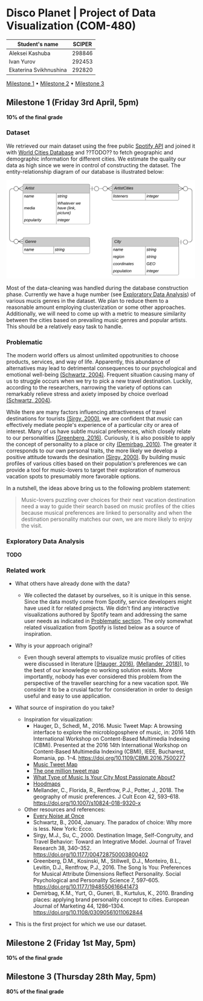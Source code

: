 # Disco Planet | Project of Data Visualization (COM-480)

| Student's name | SCIPER |
| -------------- | ------ |
| Aleksei Kashuba| 298846 |
| Ivan Yurov | 292453 |
| Ekaterina Svikhnushina | 292820 |

[Milestone 1](#milestone-1-friday-3rd-april-5pm) • [Milestone 2](#milestone-2-friday-1st-may-5pm) • [Milestone 3](#milestone-3-thursday-28th-may-5pm)

## Milestone 1 (Friday 3rd April, 5pm)
**10% of the final grade**

### Dataset
We retrieved our main dataset using the free public [Spotify API](https://developer.spotify.com/documentation/web-api/) and joined it with
[World Cities Database](https://simplemaps.com/data/world-cities) and ??TODO?? to
fetch geographic and demographic information for different cities.
We estimate the quality our data as high since we were in control of constructing
the dataset. The entity-relationship diagram of our database is illustrated below:

<img src="images/er_diagram.png" alt="ER Diagram" width="500"/>

Most of the data-cleaning was handled during the database construction phase.
Currently we have a huge number (see [Exploratory Data Analysis](#exploratory-data-analysis))
of various mucis genres in the dataset. We plan to reduce them to a reasonable
amount employing clusterization or some other approaches. Additionally, we
will need to come up with a metric to measure similarity between the cities
based on prevailing music genres and popular artists. This should be a relatively
easy task to handle.


### Problematic

The modern world offers us almost unlimited oppotrunities to choose products,
services, and way of life. Apparently, this abundance of alternatives may lead to
detrimental consequences to our psychological and emotional well-being [(Schwartz, 2004)](#Schwartz-2004). Frequent situation causing many of us to struggle occurs
when we try to pick a new travel destination. Luckily, according to the researchers,
narrowing the variety of options can remarkably relieve stress and axiety
imposed by choice overload [(Schwartz, 2004)](#Schwartz-2004).

While there are many factors influencing attractiveness of travel destinations for
tourists [(Sirgy, 2000)](#Sirgy-2000), we are confident that _music_ can effectively
mediate people's experience of a particular city or area of interest. Many of us have
subtle musical preferences, which closely relate to our personalities [(Greenberg, 2016)](#Greenberg-2016). Curiously, it is also possible to apply the concept of
personality to a place or city [(Demirbag, 2010)](#Demirbag-2010). The greater it
corresponds to our own personal traits, the more likely we develop a positive attitude
towards the desination [(Sirgy, 2000)](#Sirgy-2000). By building music profiles of
various cities based on their population's preferences we can provide a tool for
music-lovers to target their exploration of numerous vacation spots to presumably
more favorable options.

In a nutshell, the ideas above bring us to the following problem statement:

> Music-lovers puzzling over choices for their next vacation destination need a way to guide their search based on music profiles of the cities because musical preferences are linked to personality and when the destination personality matches our own, we are more likely to enjoy the visit.


### Exploratory Data Analysis
**TODO**

### Related work
- What others have already done with the data?
  - We collected the dataset by ourselves, so it is unique in this sense. Since the data
mostly come from Spotify, service developers might have used it for related projects. We
didn't find any interactive visualizations authored by Spotify team and addressing the
same user needs as indicated in [Problematic section](#problematic). The only somewhat
related visualization from Spotify is listed below as a source of inspiration.


- Why is your approach original?
  - Even though several attempts to visualize music profiles of cities were discussed
in literature [[(Hauger, 2016)](#Hauger-2016), [(Mellander, 2018)](#Mellander-2018)], to the
best of our knowledge no working solution exists. More importantly, nobody has ever
considered this problem from the perspective of the traveller searching for a new
vacation spot. We consider it to be a crusial factor for consideration in order to
design useful and easy to use application.


- What source of inspiration do you take?
  - Inspiration for visualization:
    - <a name="Hauger-2016"></a> Hauger, D., Schedl, M., 2016. Music Tweet Map: A browsing interface to explore the microblogosphere of music, in: 2016 14th International Workshop on Content-Based Multimedia Indexing (CBMI). Presented at the 2016 14th International Workshop on Content-Based Multimedia Indexing (CBMI), IEEE, Bucharest, Romania, pp. 1–4. https://doi.org/10.1109/CBMI.2016.7500277
    - [Music Tweet Map](http://www.cp.jku.at/projects/MusicTweetMap/)
    - [The one million tweet map](https://onemilliontweetmap.com/)
    - [What Type of Music Is Your City Most Passionate About?](https://time.com/37332/music-preference-maps/)
    - [Hoodmaps](https://hoodmaps.com/)
    - <a name="Mellander-2018"></a> Mellander, C., Florida, R., Rentfrow, P.J., Potter, J., 2018. The geography of music preferences. J Cult Econ 42, 593–618. https://doi.org/10.1007/s10824-018-9320-x
  - Other resources and references:
    - [Every Noise at Once](http://everynoise.com/)
    - <a name="Schwartz-2004"></a> Schwartz, B., 2004, January. The paradox of choice: Why more is less. New York: Ecco.
    - <a name="Sirgy-2000"></a> Sirgy, M.J., Su, C., 2000. Destination Image, Self-Congruity, and Travel Behavior: Toward an Integrative Model. Journal of Travel Research 38, 340–352. https://doi.org/10.1177/004728750003800402
    - <a name="Greenberg-2016"></a> Greenberg, D.M., Kosinski, M., Stillwell, D.J., Monteiro, B.L., Levitin, D.J., Rentfrow, P.J., 2016. The Song Is You: Preferences for Musical Attribute Dimensions Reflect Personality. Social Psychological and Personality Science 7, 597–605. https://doi.org/10.1177/1948550616641473
    - <a name="Demirbag-2010"></a> Demirbag, K.M., Yurt, O., Guneri, B., Kurtulus, K., 2010. Branding places: applying brand personality concept to cities. European Journal of Marketing 44, 1286–1304. https://doi.org/10.1108/03090561011062844


- This is the first project for which we use our dataset.

## Milestone 2 (Friday 1st May, 5pm)

**10% of the final grade**




## Milestone 3 (Thursday 28th May, 5pm)

**80% of the final grade**
